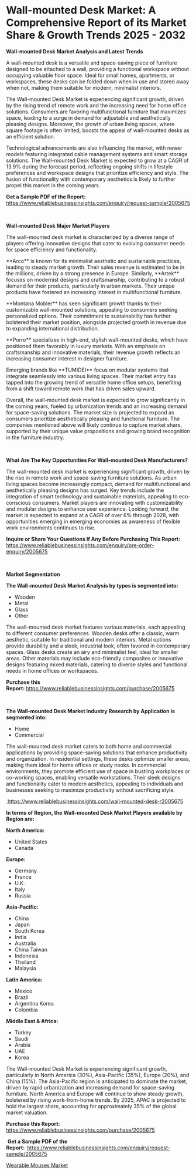 <p><h1>Wall-mounted Desk Market: A Comprehensive Report of its Market Share & Growth Trends 2025 - 2032</h1></p><p><strong>Wall-mounted Desk Market Analysis and Latest Trends</strong></p>
<p><p>A wall-mounted desk is a versatile and space-saving piece of furniture designed to be attached to a wall, providing a functional workspace without occupying valuable floor space. Ideal for small homes, apartments, or workspaces, these desks can be folded down when in use and stored away when not, making them suitable for modern, minimalist interiors.</p><p>The Wall-mounted Desk Market is experiencing significant growth, driven by the rising trend of remote work and the increasing need for home office solutions. Consumers are favoring multifunctional furniture that maximizes space, leading to a surge in demand for adjustable and aesthetically pleasing designs. Moreover, the growth of urban living spaces, where square footage is often limited, boosts the appeal of wall-mounted desks as an efficient solution.</p><p>Technological advancements are also influencing the market, with newer models featuring integrated cable management systems and smart storage solutions. The Wall-mounted Desk Market is expected to grow at a CAGR of 13.9% during the forecast period, reflecting ongoing shifts in lifestyle preferences and workspace designs that prioritize efficiency and style. The fusion of functionality with contemporary aesthetics is likely to further propel this market in the coming years.</p></p>
<p><strong>Get a Sample PDF of the Report:&nbsp;</strong> <a href="https://www.reliablebusinessinsights.com/enquiry/request-sample/2005675?utm_campaign=2125&utm_medium=2&utm_source=Github&utm_content=ia&utm_term=10022025&utm_id=wall-mounted-desk">https://www.reliablebusinessinsights.com/enquiry/request-sample/2005675</a></p>
<p>&nbsp;</p>
<p><strong>Wall-mounted Desk Major Market Players</strong></p>
<p><p>The wall-mounted desk market is characterized by a diverse range of players offering innovative designs that cater to evolving consumer needs for space efficiency and functionality.</p><p>**Arco** is known for its minimalist aesthetic and sustainable practices, leading to steady market growth. Their sales revenue is estimated to be in the millions, driven by a strong presence in Europe. Similarly, **Artek** focuses on modernist designs and craftsmanship, contributing to a robust demand for their products, particularly in urban markets. Their unique products have fostered an increasing interest in multifunctional furniture.</p><p>**Montana Mobler** has seen significant growth thanks to their customizable wall-mounted solutions, appealing to consumers seeking personalized options. Their commitment to sustainability has further bolstered their market position, alongside projected growth in revenue due to expanding international distribution.</p><p>**Porro** specializes in high-end, stylish wall-mounted desks, which have positioned them favorably in luxury markets. With an emphasis on craftsmanship and innovative materials, their revenue growth reflects an increasing consumer interest in designer furniture.</p><p>Emerging brands like **TUMIDEI** focus on modular systems that integrate seamlessly into various living spaces. Their market entry has tapped into the growing trend of versatile home office setups, benefiting from a shift toward remote work that has driven sales upward.</p><p>Overall, the wall-mounted desk market is expected to grow significantly in the coming years, fueled by urbanization trends and an increasing demand for space-saving solutions. The market size is projected to expand as consumers prioritize aesthetically pleasing and functional furniture. The companies mentioned above will likely continue to capture market share, supported by their unique value propositions and growing brand recognition in the furniture industry.</p></p>
<p>&nbsp;</p>
<p><strong>What Are The Key Opportunities For Wall-mounted Desk Manufacturers?</strong></p>
<p><p>The wall-mounted desk market is experiencing significant growth, driven by the rise in remote work and space-saving furniture solutions. As urban living spaces become increasingly compact, demand for multifunctional and aesthetically pleasing designs has surged. Key trends include the integration of smart technology and sustainable materials, appealing to eco-conscious consumers. Market players are innovating with customizability and modular designs to enhance user experience. Looking forward, the market is expected to expand at a CAGR of over 6% through 2028, with opportunities emerging in emerging economies as awareness of flexible work environments continues to rise.</p></p>
<p><strong>Inquire or Share Your Questions If Any Before Purchasing This Report:</strong> <a href="https://www.reliablebusinessinsights.com/enquiry/pre-order-enquiry/2005675?utm_campaign=2125&utm_medium=2&utm_source=Github&utm_content=ia&utm_term=10022025&utm_id=wall-mounted-desk">https://www.reliablebusinessinsights.com/enquiry/pre-order-enquiry/2005675</a></p>
<p>&nbsp;</p>
<p><strong>Market Segmentation</strong></p>
<p><strong>The Wall-mounted Desk Market Analysis by types is segmented into:</strong></p>
<p><ul><li>Wooden</li><li>Metal</li><li>Glass</li><li>Other</li></ul></p>
<p><p>The wall-mounted desk market features various materials, each appealing to different consumer preferences. Wooden desks offer a classic, warm aesthetic, suitable for traditional and modern interiors. Metal options provide durability and a sleek, industrial look, often favored in contemporary spaces. Glass desks create an airy and minimalist feel, ideal for smaller areas. Other materials may include eco-friendly composites or innovative designs featuring mixed materials, catering to diverse styles and functional needs in home offices or workspaces.</p></p>
<p><strong>Purchase this Report:&nbsp;</strong><a href="https://www.reliablebusinessinsights.com/purchase/2005675?utm_campaign=2125&utm_medium=2&utm_source=Github&utm_content=ia&utm_term=10022025&utm_id=wall-mounted-desk">https://www.reliablebusinessinsights.com/purchase/2005675</a></p>
<p>&nbsp;</p>
<p><strong>The Wall-mounted Desk Market Industry Research by Application is segmented into:</strong></p>
<p><ul><li>Home</li><li>Commercial</li></ul></p>
<p><p>The wall-mounted desk market caters to both home and commercial applications by providing space-saving solutions that enhance productivity and organization. In residential settings, these desks optimize smaller areas, making them ideal for home offices or study nooks. In commercial environments, they promote efficient use of space in bustling workplaces or co-working spaces, enabling versatile workstations. Their sleek designs and functionality cater to modern aesthetics, appealing to individuals and businesses seeking to maximize productivity without sacrificing style.</p></p>
<p><a href="https://www.reliablebusinessinsights.com/wall-mounted-desk-r2005675?utm_campaign=2125&utm_medium=2&utm_source=Github&utm_content=ia&utm_term=10022025&utm_id=wall-mounted-desk">&nbsp;https://www.reliablebusinessinsights.com/wall-mounted-desk-r2005675</a></p>
<p><strong>In terms of Region, the Wall-mounted Desk Market Players available by Region are:</strong></p>
<p>
    <p> <strong> North America: </strong>
        <ul>
            <li>United States</li>
            <li>Canada</li>
        </ul>
        </p> 
    <p> <strong> Europe: </strong>
        <ul>
            <li>Germany</li>
            <li>France</li>
            <li>U.K.</li>
            <li>Italy</li>
            <li>Russia</li>
        </ul>
        </p> 
    <p> <strong> Asia-Pacific: </strong>
        <ul>
            <li>China</li>
            <li>Japan</li>
            <li>South Korea</li>
            <li>India</li>
            <li>Australia</li>
            <li>China Taiwan</li>
            <li>Indonesia</li>
            <li>Thailand</li>
            <li>Malaysia</li>
        </ul>
        </p> 
    <p> <strong> Latin America: </strong>
        <ul>
            <li>Mexico</li>
            <li>Brazil</li>
            <li>Argentina Korea</li>
            <li>Colombia</li>
        </ul>
        </p> 
    <p> <strong> Middle East & Africa: </strong>
        <ul>
            <li>Turkey</li>
            <li>Saudi</li>
            <li>Arabia</li>
            <li>UAE</li>
            <li>Korea</li>
        </ul>
    </p>
    </p>
<p><p>The Wall-mounted Desk Market is experiencing significant growth, particularly in North America (30%), Asia-Pacific (35%), Europe (20%), and China (15%). The Asia-Pacific region is anticipated to dominate the market, driven by rapid urbanization and increasing demand for space-saving furniture. North America and Europe will continue to show steady growth, bolstered by rising work-from-home trends. By 2025, APAC is projected to hold the largest share, accounting for approximately 35% of the global market valuation.</p></p>
<p><strong>Purchase this Report: </strong><a href="https://www.reliablebusinessinsights.com/purchase/2005675?utm_campaign=2125&utm_medium=2&utm_source=Github&utm_content=ia&utm_term=10022025&utm_id=wall-mounted-desk">https://www.reliablebusinessinsights.com/purchase/2005675</a></p>
<p>&nbsp;<strong>Get a Sample PDF of the Report:&nbsp;&nbsp;</strong><a href="https://www.reliablebusinessinsights.com/enquiry/request-sample/2005675?utm_campaign=2125&utm_medium=2&utm_source=Github&utm_content=ia&utm_term=10022025&utm_id=wall-mounted-desk">https://www.reliablebusinessinsights.com/enquiry/request-sample/2005675</a></p>
<p><strong></strong></p>
<p><p><a href="https://github.com/JubayerMia832/Market-Research-Report-List-1/blob/main/wearable-mouses-market.md?utm_campaign=2125&utm_medium=2&utm_source=Github&utm_content=ia&utm_term=10022025&utm_id=wall-mounted-desk">Wearable Mouses Market</a></p></p>